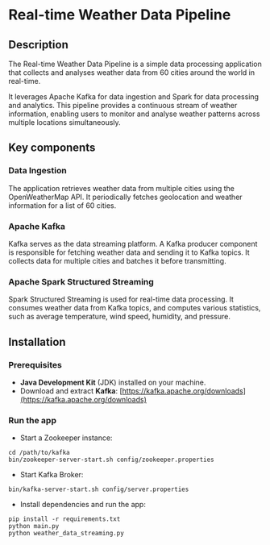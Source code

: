 # Real-time Weather Data Pipeline

## Description

The Real-time Weather Data Pipeline is a simple data processing application that collects and analyses weather data from 60 cities around the world in real-time. 

It leverages Apache Kafka for data ingestion and Spark for data processing and analytics. This pipeline provides a continuous stream of weather information, enabling users to monitor and analyse weather patterns across multiple locations simultaneously.

## Key components

### Data Ingestion
The application retrieves weather data from multiple cities using the OpenWeatherMap API. It periodically fetches geolocation and weather information for a list of 60 cities.

### Apache Kafka
Kafka serves as the data streaming platform. A Kafka producer component is responsible for fetching weather data and sending it to Kafka topics. It collects data for multiple cities and batches it before transmitting.

### Apache Spark Structured Streaming
Spark Structured Streaming is used for real-time data processing. It consumes weather data from Kafka topics, and computes various statistics, such as average temperature, wind speed, humidity, and pressure.

## Installation

### Prerequisites
- **Java Development Kit** (JDK) installed on your machine.
- Download and extract **Kafka**: [https://kafka.apache.org/downloads](https://kafka.apache.org/downloads)

### Run the app
- Start a Zookeeper instance:
```
cd /path/to/kafka
bin/zookeeper-server-start.sh config/zookeeper.properties
```

- Start Kafka Broker:
```
bin/kafka-server-start.sh config/server.properties
```

- Install dependencies and run the app:
```
pip install -r requirements.txt
python main.py
python weather_data_streaming.py
```
